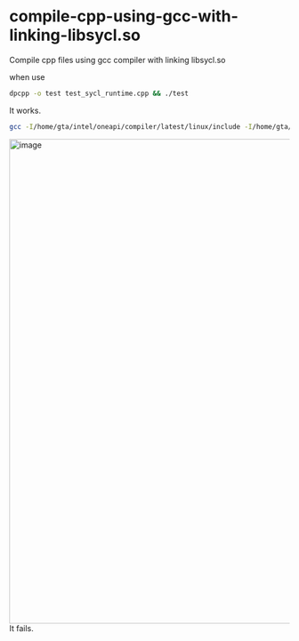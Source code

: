 # compile-cpp-using-gcc-with-linking-libsycl.so

Compile cpp files using gcc compiler with linking libsycl.so

when use 
```bash
dpcpp -o test test_sycl_runtime.cpp && ./test
```
It works.

```bash
gcc -I/home/gta/intel/oneapi/compiler/latest/linux/include -I/home/gta/intel/oneapi/compiler/latest/linux/include/sycl -o test_gcc test_sycl_runtime.cpp -lsycl -L/home/gta/intel/oneapi/compiler/latest/linux/lib/ -std=c++17 -lstdc++
```
<img width="872" alt="image" src="https://user-images.githubusercontent.com/106960996/207289604-6f013f73-c5d4-462e-8dd7-95192d139c2f.png">
It fails.
